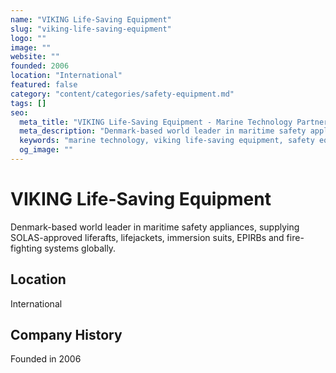 ```yaml
---
name: "VIKING Life-Saving Equipment"
slug: "viking-life-saving-equipment"
logo: ""
image: ""
website: ""
founded: 2006
location: "International"
featured: false
category: "content/categories/safety-equipment.md"
tags: []
seo:
  meta_title: "VIKING Life-Saving Equipment - Marine Technology Partner | Paul Thames"
  meta_description: "Denmark-based world leader in maritime safety appliances, supplying SOLAS-approved liferafts, lifejackets, immersion suits, EPIRBs and fire-fighting s"
  keywords: "marine technology, viking life-saving equipment, safety equipment"
  og_image: ""
---
```


# VIKING Life-Saving Equipment

Denmark-based world leader in maritime safety appliances, supplying SOLAS-approved liferafts, lifejackets, immersion suits, EPIRBs and fire-fighting systems globally.



## Location

International

## Company History

Founded in 2006
